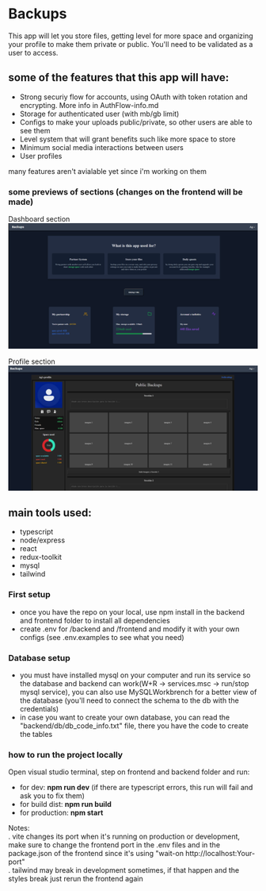 # Backups
This app will let you store files, getting level for more space and organizing your profile to make them
private or public. You'll need to be validated as a user to access.

## some of the features that this app will have:

* Strong securiy flow for accounts, using OAuth with token rotation and encrypting. More info in AuthFlow-info.md
* Storage for authenticated user (with mb/gb limit)
* Configs to make your uploads public/private, so other users are able to see them
* Level system that will grant benefits such like more space to store
* Minimum social media interactions between users
* User profiles

many features aren't avialable yet since i'm working on them

### some previews of sections (changes on the frontend will be made)

Dashboard section
![Showcase](DashboardShowcase.png)

Profile section
![Showcase](Profile_Showcase.png)

## main tools used:

* typescript
* node/express
* react
* redux-toolkit
* mysql
* tailwind

### First setup
* once you have the repo on your local, use npm install in the backend and frontend folder to install all dependencies
* create .env for /backend and /frontend and modify it with your own configs (see .env.examples to see what you need)

### Database setup
- you must have installed mysql on your computer and run its service so the database and backend can work(W+R -> services.msc -> run/stop mysql service), you can also use MySQLWorkbrench for a better view of the database (you'll need to connect the schema to the db with the 
credentials)
- in case you want to create your own database, you can read the "backend/db/db_code_info.txt" file, there you have the code to create the tables

### how to run the project locally
Open visual studio terminal, step on frontend and backend folder and run:
* for dev: __npm run dev__ (if there are typescript errors, this run will fail and ask you to fix them)
* for build dist: __npm run build__
* for production: __npm start__


Notes:<br>
. vite changes its port when it's running on production or development, make sure to change the frontend port in the .env files
and in the package.json of the frontend since it's using "wait-on http://localhost:Your-port"<br>
. tailwind may break in development sometimes, if that happen and the styles break just rerun the frontend again